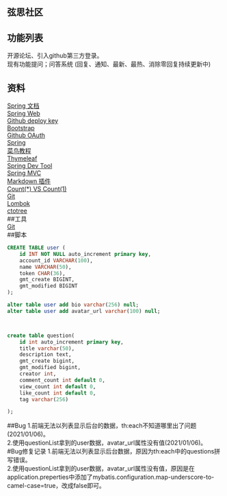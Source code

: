 ## 弦思社区
## 功能列表  
开源论坛、引入github第三方登录。  
现有功能提问；问答系统 (回复、通知、最新、最热、消除零回复持续更新中)    
## 资料
[Spring 文档](https://spring.io/guides)    
[Spring Web](https://spring.io/guides/gs/serving-web-content/)   
[Github deploy key](https://developer.github.com/v3/guides/managing-deploy-keys/#deploy-keys)    
[Bootstrap](https://v3.bootcss.com/getting-started/)    
[Github OAuth](https://developer.github.com/apps/building-oauth-apps/creating-an-oauth-app/)    
[Spring](https://docs.spring.io/spring-boot/docs/2.0.0.RC1/reference/htmlsingle/#boot-features-embedded-database-support)    
[菜鸟教程](https://www.runoob.com/mysql/mysql-insert-query.html)    
[Thymeleaf](https://www.thymeleaf.org/doc/tutorials/3.0/usingthymeleaf.html#setting-attribute-values)    
[Spring Dev Tool](https://docs.spring.io/spring-boot/docs/2.0.0.RC1/reference/htmlsingle/#using-boot-devtools)  
[Spring MVC](https://docs.spring.io/spring/docs/5.0.3.RELEASE/spring-framework-reference/web.html#mvc-handlermapping-interceptor)  
[Markdown 插件](http://editor.md.ipandao.com/)   
[Count(*) VS Count(1)](https://mp.weixin.qq.com/s/Rwpke4BHu7Fz7KOpE2d3Lw)  
[Git](https://git-scm.com/download)   
[Lombok](https://www.projectlombok.org)    
[ctotree](https://www.octotree.io/)   
##工具  
[Git](git-scm.com)  
##脚本  
```sql
CREATE TABLE user (
	id INT NOT NULL auto_increment primary key,
	account_id VARCHAR(100),
	name VARCHAR(50),
	token CHAR(36),
	gmt_create BIGINT,
	gmt_modified BIGINT
);

alter table user add bio varchar(256) null;
alter table user add avatar_url varchar(100) null;



create table question(
	id int auto_increment primary key,
	title varchar(50),
	description text,
	gmt_create bigint,
	gmt_modified bigint,
	creator int,
	comment_count int default 0,
	view_count int default 0,
	like_count int default 0,
	tag varchar(256)

);
```  
##Bug
1.前端无法以列表显示后台的数据，th:each不知道哪里出了问题(2021/01/06)。  
2.使用questionList拿到的user数据，avatar_url属性没有值(2021/01/06)。    
#Bug修复记录
1.前端无法以列表显示后台数据，原因为th:each中的questions拼写错误。  
2.使用questionList拿到的user数据，avatar_url属性没有值，原因是在application.preperties中添加了mybatis.configuration.map-underscore-to-camel-case=true，改成false即可。  
